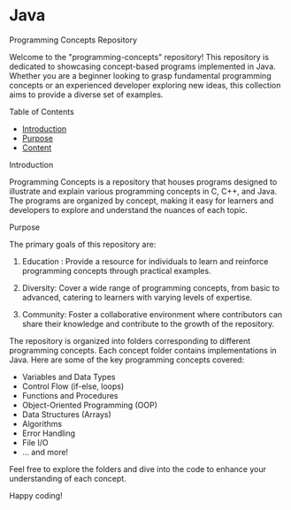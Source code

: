 # Java
Programming Concepts Repository

Welcome to the "programming-concepts" repository! This repository is dedicated to showcasing concept-based programs implemented in Java. Whether you are a beginner looking to grasp fundamental programming concepts or an experienced developer exploring new ideas, this collection aims to provide a diverse set of examples.

Table of Contents

- [Introduction](#introduction)
- [Purpose](#purpose)
- [Content](#content)


Introduction

Programming Concepts is a repository that houses programs designed to illustrate and explain various programming concepts in C, C++, and Java. The programs are organized by concept, making it easy for learners and developers to explore and understand the nuances of each topic.

Purpose

The primary goals of this repository are:

1. Education : Provide a resource for individuals to learn and reinforce programming concepts through practical examples.

2. Diversity: Cover a wide range of programming concepts, from basic to advanced, catering to learners with varying levels of expertise.

3. Community: Foster a collaborative environment where contributors can share their knowledge and contribute to the growth of the repository.



The repository is organized into folders corresponding to different programming concepts. Each concept folder contains implementations in Java. Here are some of the key programming concepts covered:

- Variables and Data Types
- Control Flow (if-else, loops)
- Functions and Procedures
- Object-Oriented Programming (OOP)
- Data Structures (Arrays)
- Algorithms
- Error Handling
- File I/O
- ... and more!

Feel free to explore the folders and dive into the code to enhance your understanding of each concept.


Happy coding!
